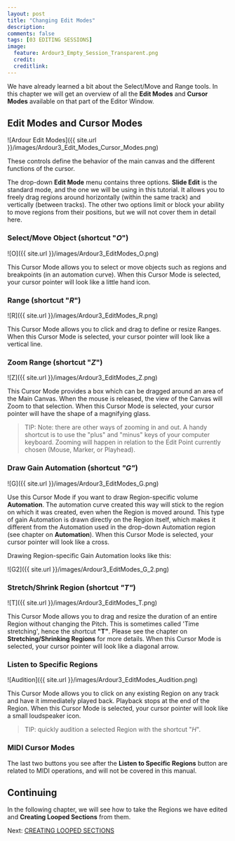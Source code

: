 ```yaml
---
layout: post
title: "Changing Edit Modes"
description:
comments: false 
tags: [03 EDITING SESSIONS]
image:
  feature: Ardour3_Empty_Session_Transparent.png
  credit:  
  creditlink:  
---
```


We have already learned a bit about the Select/Move and Range tools. In
this chapter we will get an overview of all the **Edit Modes** and
**Cursor Modes** available on that part of the Editor Window.

## Edit Modes and Cursor Modes

![Ardour Edit Modes]({{ site.url }}/images/Ardour3_Edit_Modes_Cursor_Modes.png)

These controls define the behavior of the main canvas and the different
functions of the cursor.

The drop-down **Edit Mode** menu contains three options. **Slide Edit**
is the standard mode, and the one we will be using in this tutorial. It
allows you to freely drag regions around horizontally (within the same
track) and vertically (between tracks). The other two options limit or
block your ability to move regions from their positions, but we will not
cover them in detail here.

### Select/Move Object (shortcut "*O*")

![O]({{ site.url }}/images/Ardour3_EditModes_O.png)

This Cursor Mode allows you to select or move objects such as regions
and breakpoints (in an automation curve). When this Cursor Mode is
selected, your cursor pointer will look like a little hand icon.

### Range (shortcut "*R*")

![R]({{ site.url }}/images/Ardour3_EditModes_R.png)

This Cursor Mode allows you to click and drag to define or resize
Ranges.  When this Cursor Mode is selected, your cursor pointer will
look like a vertical line.

### Zoom Range (shortcut "*Z*")

![Z]({{ site.url }}/images/Ardour3_EditModes_Z.png)

This Cursor Mode provides a box which can be dragged around an area of
the Main Canvas. When the mouse is released, the view of the Canvas will
Zoom to that selection. When this Cursor Mode is selected, your cursor
pointer will have the shape of a magnifying glass.

> TIP: Note: there are other ways of zooming in and out. A handy shortcut is
to use the "plus" and "minus" keys of your computer keyboard. Zooming
will happen in relation to the Edit Point currently chosen (Mouse,
Marker, or Playhead).

### **Draw Gain Automation** (shortcut *"G"*)

![G]({{ site.url }}/images/Ardour3_EditModes_G.png)

Use this Cursor Mode if you want to draw Region-specific volume
**Automation**. The automation curve created this way will stick to the
region on which it was created, even when the Region is moved around.
This type of gain Automation is drawn directly on the Region itself,
which makes it different from the Automation used in the drop-down
Automation region (see chapter on **Automation**). When this Cursor Mode
is selected, your cursor pointer will look like a cross.

Drawing Region-specific Gain Automation looks like this:

![G2]({{ site.url }}/images/Ardour3_EditModes_G_2.png)

### **Stretch/Shrink Region** (shortcut *"T"*)

![T]({{ site.url }}/images/Ardour3_EditModes_T.png)

This Cursor Mode allows you to drag and resize the duration of an entire
Region without changing the Pitch. This is sometimes called 'Time
stretching', hence the shortcut **"T"**. Please see the chapter on
**Stretching/Shrinking Regions** for more details. When this Cursor Mode
is selected, your cursor pointer will look like a diagonal arrow.

### **Listen to Specific Regions**

![Audition]({{ site.url }}/images/Ardour3_EditModes_Audition.png)

This Cursor Mode allows you to click on any existing Region on any track
and have it immediately played back. Playback stops at the end of the
Region. When this Cursor Mode is selected, your cursor pointer will look
like a small loudspeaker icon.

> TIP: quickly audition a selected Region with the shortcut "*H*".

### MIDI Cursor Modes

The last two buttons you see after the **Listen to Specific Regions**
button are related to MIDI operations, and will not be covered in this
manual.

## Continuing

In the following chapter, we will see how to take the Regions we have
edited and **Creating Looped Sections** from them.

Next: [CREATING LOOPED SECTIONS](../creating-looped-sections)
